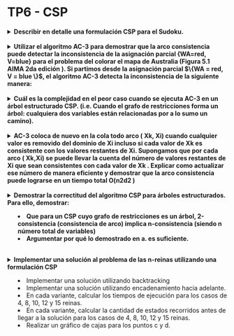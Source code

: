 # TP6 - CSP

<details>

<summary>
<b>Describir en detalle una formulación CSP para el Sudoku.</b>
</summary>


Una formulación CSP para el sudoku tiene el siguiente aspecto



- Variables: $\{ A_1, A_2, A_3,\dots, A_9, B_1,\dots, B_9,\dots, I_9\}$ (es decir, 81 variables en total)

- Dominio: $\{1,2,3,4,5,6,7,8,9\}$
  
- Restricciones
  - Para cada fila, las variables deben tomar valores distintos: 
    - $A_1 \neq A_2 \neq A_3 \neq \dots \neq A_9$, 
    - $B_1 \neq B_2 \neq B_3 \neq \dots \neq B_9$, 
    - $\dots$ 
    - $I_1 \neq I_2 \neq I_3 \neq \dots \neq I_9$
  - Para cada columna, las variables deben tomar valores diferentes:
    - $A_1 \neq B_1 \neq C_1 \neq \dots \neq I_1$,
    - $A_2 \neq B_2 \neq C_2 \neq \dots \neq I_2$,
    - $\dots$
    - $A_9 \neq B_9 \neq C_9 \neq \dots \neq I_9$
  - Para cada cuadricula, las variables deben tomar diferentes valores:
    - $A_1 \neq A_2 \neq A_3 \neq B_1 \neq B_2 \neq B_3 \neq C_1 \neq C_2 \neq C_3$
    - $A_4 \neq A_5 \neq A_6 \neq B_4 \neq B_5 \neq B_6 \neq C_4 \neq C_5 \neq C_6$
    - $A_7 \neq A_8 \neq A_9 \neq B_7 \neq B_8 \neq B_9 \neq C_7 \neq C_8 \neq C_9$
    - $\dots$
    - $G_1 \neq G_2 \neq G_3 \neq H_1 \neq H_2 \neq H_3 \neq I_1 \neq I_2 \neq I_3$ 


</details>
<br>

<details>
<summary>
<b>
Utilizar el algoritmo AC-3 para demostrar que la arco consistencia puede detectar la inconsistencia de la asignación parcial {WA=red, V=blue} para el problema del colorar el mapa de Australia (Figura 5.1 AIMA 2da edición ).
Si partimos desde la asignación parcial $\{WA = red, V = blue \}$, el algoritmo AC-3 detecta la inconsistencia de la siguiente manera:

</b>
</summary>

<b>Dominios de las variables</b><br>

- $WA = \{red\}$
- $NT = \{red, green, blue\}$
- $Q = \{red, green, blue\}$
- $NSW = \{red, green, blue\}$
- $V = \{blue\}$
- $SA = \{red, green, blue\}$
- $T = \{red, green, blue\}$

**Arcos**
- $(SA, WA)$
- $(SA, NT)$
- $(SA, Q)$
- $(SA, NSW)$
- $(SA, V)$
- $(NT, Q)$
- $(NT, SA)$
- $(NT, WA)$
- $(Q, NSW)$
- $(Q, NT)$
- $(Q, SA)$
- $\cdots$

Convenientemente, podemos comenzar analizando los arcos que parten de $SA$. Al tomar el arco $(SA, WA)$, se restringe el dominio de $SA$ de la siguiente manera:

- $WA = \{red\}$
- $NT = \{red, green, blue\}$
- $Q = \{red, green, blue\}$
- $NSW = \{red, green, blue\}$
- $V = \{blue\}$
- $SA = \{green, blue\}$
- $T = \{red, green, blue\}$

Ademas, se agregan los arcos $(WA, SA)$ y $(V, SA)$ a la cola de arcos a analizar. 

Al tomar el arco $(SA, V)$ se restringe el dominio de $SA$ de la siguiente manera:

- $WA = \{red\}$
- $NT = \{red, green, blue\}$
- $Q = \{red, green, blue\}$
- $NSW = \{red, green, blue\}$
- $V = \{blue\}$
- $SA = \{green\}$
- $T = \{red, green, blue\}$

No se agregan arcos ya que estan todos en la cola

Al tomar el arco $(NT, WA)$ se restringe el dominio de $NT$ de la siguiente manera:

- $WA = \{red\}$
- $NT = \{green, blue\}$
- $Q = \{red, green, blue\}$
- $NSW = \{red, green, blue\}$
- $V = \{blue\}$
- $SA = \{green\}$
- $T = \{red, green, blue\}$

Se agrega el arco $(WA, NT)$ a la cola.

Al tomar el arco $(NT, SA)$ se restringe el dominio de $NT$ de la siguiente manera:

- $WA = \{red\}$
- $NT = \{blue\}$
- $Q = \{red, green, blue\}$
- $NSW = \{red, green, blue\}$
- $V = \{blue\}$
- $SA = \{green\}$
- $T = \{red, green, blue\}$

No se agregar arcos a la cola

Ahora tomamos el arco $(NT, Q)$

- $WA = \{red\}$
- $NT = \{blue\}$
- $Q = \{red, green\}$
- $NSW = \{red, green, blue\}$
- $V = \{blue\}$
- $SA = \{green\}$
- $T = \{red, green, blue\}$

Tomamos el arco $(SA, Q)$

- $WA = \{red\}$
- $NT = \{blue\}$
- $Q = \{red,\}$
- $NSW = \{red, green, blue\}$
- $V = \{blue\}$
- $SA = \{green\}$
- $T = \{red, green, blue\}$

Tomamos el arco $(Q, NSW)$

- $WA = \{red\}$
- $NT = \{blue\}$
- $Q = \{red,\}$
- $NSW = \{green, blue\}$
- $V = \{blue\}$
- $SA = \{green\}$
- $T = \{red, green, blue\}$

Tomamos el arco $(SA, NSW)$

- $WA = \{red\}$
- $NT = \{blue\}$
- $Q = \{red,\}$
- $NSW = \{blue\}$
- $V = \{blue\}$
- $SA = \{green\}$
- $T = \{red, green, blue\}$

Al tomar el arco $(V, NSW)$, el dominio de $NSW$ pasa a ser vacio, por lo que se detecta la inconsistencia. El algoritmo AC-3 termina en este punto.
</details>

<br>

<details>
<summary>
<b>
Cuál es la complejidad en el peor caso cuando se ejecuta AC-3 en un árbol estructurado CSP. (i.e. Cuando el grafo de restricciones forma un árbol: cualquiera dos variables están relacionadas por a lo sumo un camino).

</b>

</summary>


Cuando el grafo de restricciones forma un arbol, podemos *aplanar* dicho arbol a traves de un topological sort. En ese caso, la complejidad en el peor caso resulta $O(n \cdot d^2)$, donde $n$ es la cantidad de variables y $d$ es el tamaño del dominio de las variables.

</details>

<br>

<details>
  <summary>
    <b>
    AC-3 coloca de nuevo en la cola todo arco ( Xk, Xi) cuando cualquier valor es removido del dominio de Xi incluso si cada valor de Xk es consistente con los valores restantes de Xi. Supongamos que por  cada arco ( Xk,Xi)  se puede llevar la cuenta del número de valores restantes de Xi que sean consistentes con cada valor de Xk . Explicar como actualizar ese número de manera eficiente y demostrar que la arco consistencia puede lograrse en un tiempo total O(n2d2 ) 
    </b>
  </summary>

  Si dicho supuesto fuera posible, podríamos mantener una matrix de $n \times d$ donde cada fila representa una variable y cada columna representa un valor en el dominio de dicha variable. De este modo, podríamos mantener un contador de la cantidad de valores consistentes para cada valor en el dominio de cada variable.

  Ahora, cuando se remueve un valor $v$ del dominio de una variable $X_i$, podemos decrementar el contador de la fila $X_i$ y la columna $v$ en 1. De este modo, podemos saber cuantos valores consistentes quedan para cada valor en el dominio de cada variable.

  Esto disminuye la complejidad del algoritmo, volviendolo $O(n^2 \cdot d^2)$.
  
</details>

<br>


<details>
<summary>
<b>
Demostrar la correctitud del algoritmo CSP para  árboles estructurados.  Para ello, demostrar: 

- Que para un CSP cuyo grafo de restricciones es un árbol, 2-consistencia (consistencia de arco) implica n-consistencia (siendo n número total de variables)
- Argumentar por qué lo demostrado en a. es suficiente. 

</b>
</summary>


**Demostración**
Supongamos que el CSP es $2$-consistente. Esto implica que, para cualquier par de variables $(X_i, X_j)$, las restricciones en $R(X_i, X_j)$ no excluyen ninguna combinación de valores en $D(X_i) \times D(X_j)$.

Dado que el grafo de restricciones forma un árbol, podemos recorrer este árbol desde las hojas hasta la raíz (el algoritmo planteado en AIMA aporta una forma eficiente de realizar este recorrido). En cada paso, podemos seleccionar un nodo y verificar que las restricciones entre ese nodo y sus padres son consistentes. Dado que el árbol no tiene ciclos, este proceso se puede llevar a cabo en un orden tal que cuando lleguemos a un nodo en particular, ya hayamos verificado la consistencia de todas las restricciones con sus hijos.

Ahora, consideremos cualquier variable $X_i$ en el CSP. Cuando llegamos a $X_i$ en el proceso de recorrido, ya hemos verificado la consistencia de todas las restricciones con sus hijos. Esto significa que todas las restricciones en $R(X_i, X_j)$, donde $X_j$ es un hijo de $X_i$, son consistentes.

Sin embargo, no hemos verificado la consistencia de las restricciones entre $X_i$ y sus padres en este punto. Pero dado que hemos recorrido el árbol de manera que primero verificamos las restricciones con los hijos y luego con los padres, podemos estar seguros de que cuando finalmente verificamos las restricciones con los padres de $X_i$, también serán consistentes.

De este modo, podemos asegurar la $n$-consistencia ya que, para cualquier par de variables $(X_i, X_j)$, las restricciones en $R(X_i, X_j)$ no excluyen ninguna combinación de valores en $D(X_i) \times D(X_j)$.

</details>

<br>

<details>
  <summary>
  <b>
  Implementar una solución al problema de las n-reinas utilizando una formulación CSP
  </b>

  - Implementar una solución utilizando backtracking 
  - Implementar una solución utilizando encadenamiento hacia adelante. 
  - En cada variante, calcular los tiempos de ejecución para los casos de 4, 8, 10, 12 y 15 reinas.
  - En cada variante, calcular la cantidad de estados recorridos antes de llegar a la solución para los casos de 4, 8, 10, 12 y 15 reinas.
  - Realizar un gráfico de cajas para los puntos c y d.

  </summary>

  Para realizar estos ejercicios se implementó una versión de encadenamiento hacia adelante que utiliza una heurística de selección de variable que elige la variable con menor cantidad de valores en su dominio. De este modo, se intenta reducir la cantidad de estados recorridos antes de llegar a la solucion.

  A continuación se muestran los resultados obtenidos para backtracking y encadenamiento hacia adelante, tanto en el tiempo de ejecución de cada algoritmo como en la cantidad de estados explorados. Se decidió no utilizar un boxplot ya que ambos algoritmos son completamente determinísticos si parten de una solución vacía, por lo que la diferencia en las mediciones solo puede percibirse ligeramente en los tiempos de ejecución

  **Nota:** La escala del eje $y$ es logarítmica en ambos casos para poder apreciar las diferencias

  ![steps](code/plots/steps.png)
  ![time](code/plots/time.png)

  A partir de estos gráficos se puede ver que fordward chaining siempre explora menos estados que backtracking, y el tiempo de ejecución aumenta a un ritmo mucho menor que el del backtracking, a pesar de tener un overhead que reduce la performance en instancias pequeñas. 

  Analizando los resultados, podemos apreciar que, para backtracking,  la solución de problemas de $n >= 20$ se vuelve extremadamente costosa, mientras que fordward chaining sigue siendo viable para instancias de dicho tamaño.
</details>
